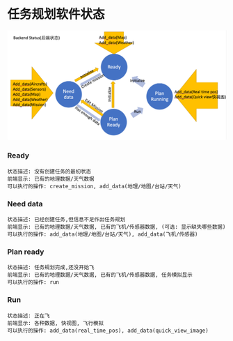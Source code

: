 # 任务规划软件状态
![](figures/backend_status.png)

### Ready
```
状态描述: 没有创建任务的最初状态
前端显示: 已有的地理数据/天气数据
可以执行的操作: create_mission, add_data(地理/地图/台站/天气)
```
### Need data
```
状态描述: 已经创建任务,但信息不足作出任务规划
前端显示: 已有的地理数据/天气数据, 已有的飞机/传感器数据, (可选: 显示缺失哪些数据)
可以执行的操作: add_data(地理/地图/台站/天气), add_data(飞机/传感器)
```
### Plan ready
```
状态描述: 任务规划完成,还没开始飞
前端显示: 已有的地理数据/天气数据, 已有的飞机/传感器数据, 任务模拟显示
可以执行的操作: run
```
### Run
```
状态描述: 正在飞
前端显示: 各种数据, 快视图, 飞行模拟
可以执行的操作: add_data(real_time_pos), add_data(quick_view_image)
```